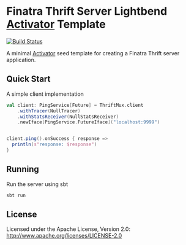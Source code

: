 # Finatra Thrift Server Lightbend [Activator](https://www.lightbend.com/activator/docs) Template

[![Build Status](https://secure.travis-ci.org/twitter/finatra-activator-thrift-seed.png?branch=master)](http://travis-ci.org/twitter/finatra-activator-thrift-seed?branch=master)

A minimal [Activator](https://www.lightbend.com/activator/docs) seed template for creating a Finatra Thrift server application.

## Quick Start

A simple client implementation

```scala
val client: PingService[Future] = ThriftMux.client
    .withTracer(NullTracer)
    .withStatsReceiver(NullStatsReceiver)
    .newIface[PingService.FutureIface]("localhost:9999")


client.ping().onSuccess { response =>
  println(s"response: $response")
}
```

## Running

Run the server using sbt
```sh
sbt run
```

## License

Licensed under the Apache License, Version 2.0: http://www.apache.org/licenses/LICENSE-2.0
